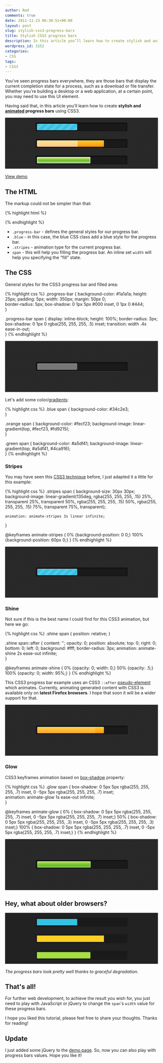 ```yaml
---
author: Red
comments: true
date: 2011-11-23 06:30:51+00:00
layout: post
slug: stylish-css3-progress-bars
title: Stylish CSS3 progress bars
description: In this article you’ll learn how to create stylish and animated progress bars using CSS3.
wordpress_id: 3152
categories:
- CSS
tags:
- CSS3
---
```


You've seen progress bars everywhere, they are those bars that display the current completion state for a process, such as a download or file transfer. Whether you're building a desktop or a web application, at a certain point, you may need to use this UI element.

Having said that, in this article you'll learn how to create **stylish and [animated](http://www.red-team-design.com/css3-animated-dropdown-menu) progress bars** using CSS3.

![Stylish CSS3 progress bars preview](/wp-content/uploads/2011/11/stylish-css3-progress-bars.png)

<!-- more -->

[View demo](/wp-content/uploads/2011/11/css3-slick-progress-bars-demo.html)

## The HTML

The markup could not be simpler than that: 
    
{% highlight html %}
<div class="progress-bar blue stripes">
    <span style="width: 40%"></span>
</div>
{% endhighlight %}
	
  * `.progress-bar` - defines the general styles for our progress bar.	
  * `.blue` - in this case, the blue CSS class add a blue style for the progress bar.	
  * `.stripes` - animation type for the current progress bar.	
  * `span` - this will help you filling the progress bar. An inline set `width` will help you specifying the "fill" state.

## The CSS

General styles for the CSS3 progress bar and filled area:    

{% highlight css %}
.progress-bar {
    background-color: #1a1a1a;
    height: 25px;
    padding: 5px;
    width: 350px;
    margin: 50px 0;         
    border-radius: 5px;
    box-shadow: 0 1px 5px #000 inset, 0 1px 0 #444;           
}

.progress-bar span {
    display: inline-block;
    height: 100%;
    border-radius: 3px;
    box-shadow: 0 1px 0 rgba(255, 255, 255, .5) inset;
    transition: width .4s ease-in-out;    
}
{% endhighlight %} 

![Default CSS3 progress bar](/wp-content/uploads/2011/11/css3-progress-bar-default.png)

Let's add some color/[gradients](http://www.red-team-design.com/css-gradients-quick-tutorial):

{% highlight css %}
.blue span {
    background-color: #34c2e3;   
}

.orange span {
      background-color: #fecf23;
      background-image: linear-gradient(top, #fecf23, #fd9215);  
}   

.green span {
      background-color: #a5df41;
      background-image: linear-gradient(top, #a5df41, #4ca916);  
}
{% endhighlight %}

### Stripes

You may have seen this [CSS3 technique](http://www.red-team-design.com/cool-notification-messages-with-css3-jquery) before, I just adapted it a little for this example:
    
{% highlight css %}
.stripes span {
    background-size: 30px 30px;
    background-image: linear-gradient(135deg, rgba(255, 255, 255, .15) 25%, transparent 25%,
                        transparent 50%, rgba(255, 255, 255, .15) 50%, rgba(255, 255, 255, .15) 75%,
                        transparent 75%, transparent);            
    
    animation: animate-stripes 3s linear infinite;             
}

@keyframes animate-stripes {
    0% {background-position: 0 0;} 100% {background-position: 60px 0;}
}
{% endhighlight %}

![CSS3 background stripes](/wp-content/uploads/2011/11/css3-progress-bar-stripes.png)

### Shine

Not sure if this is the best name I could find for this CSS3 animation, but here we go:

{% highlight css %}
.shine span {
    position: relative;
}

.shine span::after {
    content: '';
    opacity: 0;
    position: absolute;
    top: 0;
    right: 0;
    bottom: 0;
    left: 0;
    background: #fff;
    border-radius: 3px;
    animation: animate-shine 2s ease-out infinite;             
}

@keyframes animate-shine {
    0% {opacity: 0; width: 0;}
    50% {opacity: .5;}
    100% {opacity: 0; width: 95%;}
}
{% endhighlight %}

This CSS3 progress bar example uses an CSS3 `::after` [pseudo-element](http://www.red-team-design.com/before-after-pseudo-elements) which animates. Currently, animating generated content with CSS3 is available only on **latest Firefox browsers**. I hope that soon it will be a wider support for that.

![CSS3 shine effect](/wp-content/uploads/2011/11/css3-progress-bar-shine.png)

### Glow

CSS3 keyframes animation based on [box-shadow](http://www.red-team-design.com/how-to-create-slick-effects-with-css3-box-shadow) property:

{% highlight css %}
.glow span {
    box-shadow: 0 5px 5px rgba(255, 255, 255, .7) inset, 0 -5px 5px rgba(255, 255, 255, .7) inset;    
    animation: animate-glow 1s ease-out infinite;          
}

@keyframes animate-glow {
 0% { box-shadow: 0 5px 5px rgba(255, 255, 255, .7) inset, 0 -5px 5px rgba(255, 255, 255, .7) inset;} 
 50% { box-shadow: 0 5px 5px rgba(255, 255, 255, .3) inset, 0 -5px 5px rgba(255, 255, 255, .3) inset;} 
 100% { box-shadow: 0 5px 5px rgba(255, 255, 255, .7) inset, 0 -5px 5px rgba(255, 255, 255, .7) inset;}
 }
{% endhighlight %}

![CSS3 glow effect](/wp-content/uploads/2011/11/css3-progress-bar-glow.png)

## Hey, what about older browsers?

![Graceful degradation](/wp-content/uploads/2011/11/progress-bars-older-browsers.png)

_The progress bars look pretty well thanks to graceful degradation._

## That's all!

For further web development, to achieve the result you wish for, you just need to play with JavaScript or jQuery to change the `span`'s `width` value for these progress bars.

I hope you liked this tutorial, please feel free to share your thoughts. Thanks for reading!

## Update


I just added some jQuery to the [demo page](/wp-content/uploads/2011/11/css3-slick-progress-bars-demo.html). So, now you can also play with progress bars values. Hope you like it!